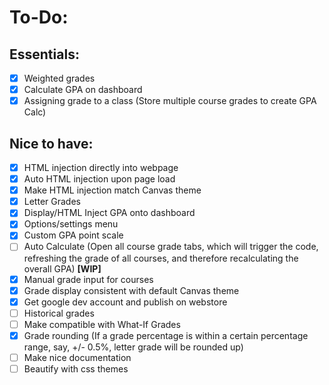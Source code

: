 # To-Do:
## Essentials:
- [X] Weighted grades
- [X] Calculate GPA on dashboard
- [X] Assigning grade to a class (Store multiple course grades to create GPA Calc)

## Nice to have:
- [X] HTML injection directly into webpage
- [X] Auto HTML injection upon page load
- [X] Make HTML injection match Canvas theme
- [X] Letter Grades
- [X] Display/HTML Inject GPA onto dashboard 
- [X] Options/settings menu 
- [X] Custom GPA point scale
- [ ] Auto Calculate (Open all course grade tabs, which will trigger the code, refreshing the grade of all courses, and therefore recalculating the overall GPA) **[WIP]**
- [X] Manual grade input for courses
- [X] Grade display consistent with default Canvas theme
- [X] Get google dev account and publish on webstore
- [ ] Historical grades
- [ ] Make compatible with What-If Grades
- [X] Grade rounding (If a grade percentage is within a certain percentage range, say, +/- 0.5%, letter grade will be rounded up) 
- [ ] Make nice documentation
- [ ] Beautify with css themes
